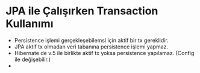 # JPA ile Çalışırken Transaction Kullanımı
- Persistence işlemi gerçekleşebilemsi için aktif bir tx gereklidir.
- JPA aktif tx olmadan veri tabanına persistence işlemi yapmaz.
- Hibernate de v.5 ile birlikte aktif tx yoksa persistence yapılamaz. (Config ile değişebilir.)
- 